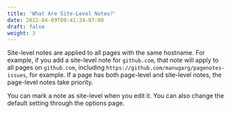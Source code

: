 ```yaml
---
title: 'What Are Site-Level Notes?'
date: 2022-04-09T09:41:34-07:00
draft: false
weight: 3
---
```


Site-level notes are applied to all pages with the same hostname. For example, if you add a site-level note for `github.com`, that note will apply to all pages on `github.com`, including `https://github.com/manugarg/pagenotes-issues`, for example. If a page has both page-level and site-level notes, the page-level notes take priority.

You can mark a note as site-level when you edit it. You can also change the default setting through the options page.
